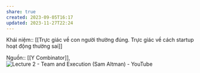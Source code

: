 ```yaml
---
share: true
created: 2023-09-05T16:17
updated: 2023-11-27T22:24
---
```

Khái niệm:: 
[[Trực giác về con người thường đúng. Trực giác về cách startup hoạt động thường sai]]

Nguồn:: [[Y Combinator]], ![Lecture 2 - Team and Execution (Sam Altman) - YouTube](https://youtu.be/CVfnkM44Urs?si=5Rvq99gMgEKSKcnO)